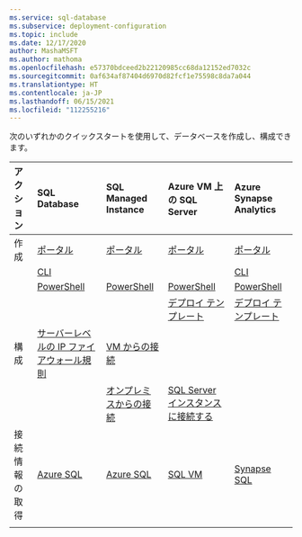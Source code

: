 ```yaml
---
ms.service: sql-database
ms.subservice: deployment-configuration
ms.topic: include
ms.date: 12/17/2020
author: MashaMSFT
ms.author: mathoma
ms.openlocfilehash: e57370bdceed2b22120985cc68da12152ed7032c
ms.sourcegitcommit: 0af634af87404d6970d82fcf1e75598c8da7a044
ms.translationtype: HT
ms.contentlocale: ja-JP
ms.lasthandoff: 06/15/2021
ms.locfileid: "112255216"
---
```

  次のいずれかのクイックスタートを使用して、データベースを作成し、構成できます。

  | アクション | SQL Database | SQL Managed Instance | Azure VM 上の SQL Server | Azure Synapse Analytics |
  |:--- |:--- |:---|:---|:---|
  | 作成| [ポータル](../database/single-database-create-quickstart.md) | [ポータル](../managed-instance/instance-create-quickstart.md) | [ポータル](../virtual-machines/windows/sql-vm-create-portal-quickstart.md) | [ポータル](../../synapse-analytics/quickstart-create-workspace.md) |
  || [CLI](../database/scripts/create-and-configure-database-cli.md) | | | [CLI](../../synapse-analytics/quickstart-create-workspace-cli.md) |
  || [PowerShell](../database/scripts/create-and-configure-database-powershell.md) | [PowerShell](../managed-instance/scripts/create-configure-managed-instance-powershell.md) | [PowerShell](../virtual-machines/windows/sql-vm-create-powershell-quickstart.md) | [PowerShell](../../synapse-analytics/quickstart-create-workspace-powershell.md) |
  || | | [デプロイ テンプレート](../virtual-machines/windows/create-sql-vm-resource-manager-template.md) | [デプロイ テンプレート](../../synapse-analytics/quickstart-deployment-template-workspaces.md) | 
  | 構成 | [サーバーレベルの IP ファイアウォール規則](../database/firewall-create-server-level-portal-quickstart.md)| [VM からの接続](../managed-instance/connect-vm-instance-configure.md)| |
  |||[オンプレミスからの接続](../managed-instance/point-to-site-p2s-configure.md) | [SQL Server インスタンスに接続する](../virtual-machines/windows/sql-vm-create-portal-quickstart.md) |
  | 接続情報の取得 | [Azure SQL](../database/connect-query-content-reference-guide.md#get-server-connection-information)|[Azure SQL](../database/connect-query-content-reference-guide.md#get-server-connection-information)| [SQL VM](../virtual-machines/windows/sql-vm-create-portal-quickstart.md?#connect-to-sql-server)| [Synapse SQL](../../synapse-analytics/sql/connect-overview.md#find-your-server-name)|
  |||||
